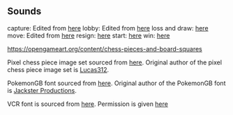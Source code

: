 ## Sounds

capture: Edited from [here](https://pixabay.com/sound-effects/chess-pieces-60890/)
lobby: Edited from [here](https://pixabay.com/sound-effects/very-lush-and-swag-loop-74140/)
loss and draw: [here](https://pixabay.com/sound-effects/blip-131856/)
move: Edited from [here](https://pixabay.com/sound-effects/chess-pieces-60890/)
resign: [here](https://pixabay.com/sound-effects/chess-pieces-hitting-wooden-board-99336/)
start: [here](https://pixabay.com/sound-effects/board-start-38127/)
win: [here](https://pixabay.com/sound-effects/beep3-98810/)

https://opengameart.org/content/chess-pieces-and-board-squares

Pixel chess piece image set sourced from [here](https://opengameart.org/content/pixel-chess-pieces).
Original author of the pixel chess piece image set is [Lucas312](https://opengameart.org/users/lucas312).

PokemonGB font sourced from [here](https://www.fontspace.com/pokemon-gb-font-f9621).
Original author of the PokemonGB font is [Jackster Productions](https://www.fontspace.com/jackster-productions).

VCR font is sourced from [here](https://www.dafont.com/vcr-osd-mono.font).
Permission is given [here](https://www.dafont.com/font-comment.php?file=vcr_osd_mono&back=bitmap)
